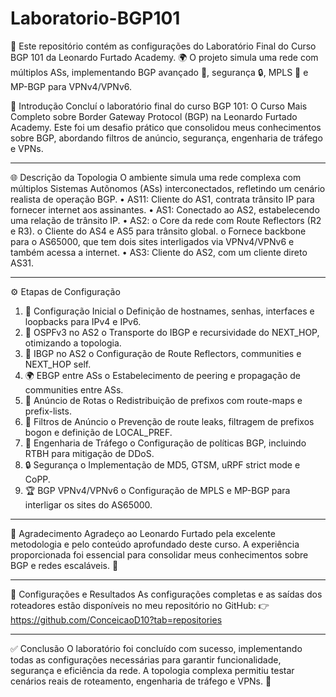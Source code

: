 # Laboratorio-BGP101
📂 Este repositório contém as configurações do Laboratório Final do Curso BGP 101 da Leonardo Furtado Academy. 🌍 O projeto simula uma rede com múltiplos ASs, implementando BGP avançado 🔄, segurança 🔒, MPLS 🚀 e MP-BGP para VPNv4/VPNv6.


📖 Introdução
Concluí o laboratório final do curso BGP 101: O Curso Mais Completo sobre Border Gateway Protocol (BGP) na Leonardo Furtado Academy. Este foi um desafio prático que consolidou meus conhecimentos sobre BGP, abordando filtros de anúncio, segurança, engenharia de tráfego e VPNs.
________________________________________
🌐 Descrição da Topologia
O ambiente simula uma rede complexa com múltiplos Sistemas Autônomos (ASs) interconectados, refletindo um cenário realista de operação BGP.
•	AS11: Cliente do AS1, contrata trânsito IP para fornecer internet aos assinantes.
•	AS1: Conectado ao AS2, estabelecendo uma relação de trânsito IP.
•	AS2: 
o	Core da rede com Route Reflectors (R2 e R3).
o	Cliente do AS4 e AS5 para trânsito global.
o	Fornece backbone para o AS65000, que tem dois sites interligados via VPNv4/VPNv6 e também acessa a internet.
•	AS3: Cliente do AS2, com um cliente direto AS31.
________________________________________
⚙️ Etapas de Configuração
1.	🔧 Configuração Inicial
o	Definição de hostnames, senhas, interfaces e loopbacks para IPv4 e IPv6.
2.	📡 OSPFv3 no AS2
o	Transporte do IBGP e recursividade do NEXT_HOP, otimizando a topologia.
3.	🔁 IBGP no AS2
o	Configuração de Route Reflectors, communities e NEXT_HOP self.
4.	🌍 EBGP entre ASs
o	Estabelecimento de peering e propagação de communities entre ASs.
5.	📢 Anúncio de Rotas
o	Redistribuição de prefixos com route-maps e prefix-lists.
6.	🚦 Filtros de Anúncio
o	Prevenção de route leaks, filtragem de prefixos bogon e definição de LOCAL_PREF.
7.	🚀 Engenharia de Tráfego
o	Configuração de políticas BGP, incluindo RTBH para mitigação de DDoS.
8.	🔒 Segurança
o	Implementação de MD5, GTSM, uRPF strict mode e CoPP.
9.	🏆 BGP VPNv4/VPNv6
o	Configuração de MPLS e MP-BGP para interligar os sites do AS65000.
________________________________________
🙌 Agradecimento
Agradeço ao Leonardo Furtado pela excelente metodologia e pelo conteúdo aprofundado deste curso. A experiência proporcionada foi essencial para consolidar meus conhecimentos sobre BGP e redes escaláveis. 🚀
________________________________________
🔗 Configurações e Resultados
As configurações completas e as saídas dos roteadores estão disponíveis no meu repositório no GitHub:
👉 https://github.com/ConceicaoD10?tab=repositories
________________________________________
✅ Conclusão
O laboratório foi concluído com sucesso, implementando todas as configurações necessárias para garantir funcionalidade, segurança e eficiência da rede. A topologia complexa permitiu testar cenários reais de roteamento, engenharia de tráfego e VPNs. 💪

